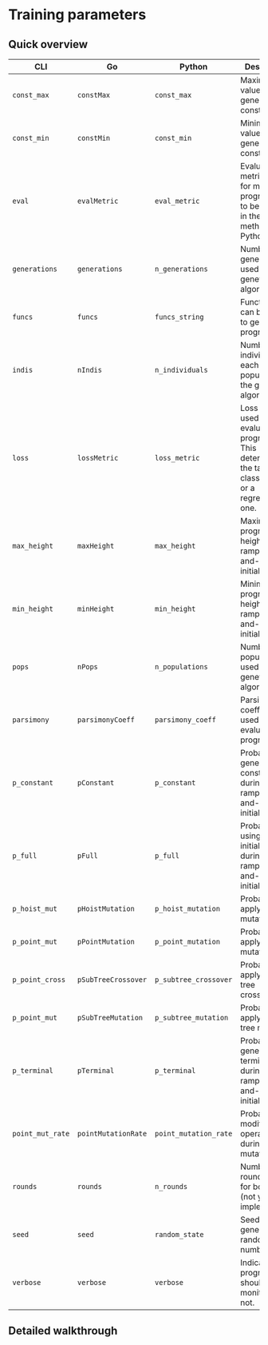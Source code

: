 # Training parameters

## Quick overview

| CLI             | Go              | Python          | Description                                  | Default |
|-----------------|-----------------|-----------------|----------------------------------------------|---------|
| `const_max`     | `constMax`      | `const_max`     | Maximum value used for generating constants. | -5 |
| `const_min`     | `constMin`      | `const_min`     | Minimum value used for generating constants. |  5 |
| `eval` | `evalMetric` | `eval_metric` | Evaluation metric used for monitoring progress. Has to be passed in the `fit` method for Python. | Same as `loss_metric` |
| `generations`   | `generations`   | `n_generations`   | Number of generations used by the genetic algorithm.         | 30 |
| `funcs`   | `funcs`   | `funcs_string`   | Functions that can be used to generate programs.         | `sum,sub,mul,div` |
| `indis`   | `nIndis`   | `n_individuals`   | Number of individuals in each population of the genetic algorithm. | 50 |
| `loss`   | `lossMetric`   | `loss_metric`   | Loss metric used for evaluating programs. This determines if the task is a classification or a regression one. | `mae` |
| `max_height` | `maxHeight` | `max_height` | Maximum program height used in ramped half-and-half initialization. | 6 |
| `min_height` | `minHeight` | `min_height` | Minimum program height used in ramped half-and-half initialization. | 3 |
| `pops`   | `nPops`   | `n_populations`   | Number of populations used by the genetic algorithm.         | 1 |
| `parsimony`   | `parsimonyCoeff`   | `parsimony_coeff`   | Parsimony coefficient used for evaluating programs.         | 0 |
| `p_constant`   | `pConstant`   | `p_constant`   | Probability of generating a constant during ramped half-and-half initialization. | 0.5 |
| `p_full`   | `pFull`   | `p_full`   | Probability of using full initialization during ramped half-and-half initialization. | 0.5 |
| `p_hoist_mut`   | `pHoistMutation`   | `p_hoist_mutation`   | Probability of applying hoist mutation.         | 0.2 |
| `p_point_mut`   | `pPointMutation`   | `p_point_mutation`   | Probability of applying point mutation.         | 0.2 |
| `p_point_cross`   | `pSubTreeCrossover`   | `p_subtree_crossover`   | Probability of applying sub-tree crossover.         | 0.3 |
| `p_point_mut`   | `pSubTreeMutation`   | `p_subtree_mutation`   | Probability of applying sub-tree mutation.         | 0.2 |
| `p_terminal`   | `pTerminal`   | `p_terminal`   | Probability of generating a terminal node during ramped half-and-half initialization. | 0.5 |
| `point_mut_rate`   | `pointMutationRate`   | `point_mutation_rate`   | Probability of modifying an operator during point mutation. | 0.1 |
| `rounds`   | `rounds`   | `n_rounds`   | Number of rounds used for boosting (not yet implemented). | 1 |
| `seed`   | `seed`   | `random_state`   | Seed used for generating random numbers. | Random |
| `verbose`   | `verbose`   | `verbose`   | Indicates if progress should be monitored or not. | False |


## Detailed walkthrough
